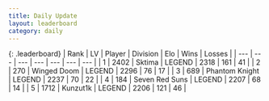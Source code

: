```yaml
---
title: Daily Update
layout: leaderboard
category: daily
---
```


{: .leaderboard}
| Rank | LV | Player | Division | Elo | Wins | Losses |
| --- | --- | --- | --- | --- | --- | --- |
| <span data-change="0">1</span> | 2402 | <span title="ID: 353063">Sktima</span> | LEGEND | <span data-change="16">2318</span> | <span data-change="3">161</span> | <span data-change="0">41</span> |
| <span data-change="1">2</span> | 270 | <span title="ID: 744396">Winged Doom</span> | LEGEND | <span data-change="47">2296</span> | <span data-change="8">76</span> | <span data-change="0">17</span> |
| <span data-change="1">3</span> | 689 | <span title="ID: 742939">Phantom Knight</span> | LEGEND | <span data-change="-8">2237</span> | <span data-change="3">70</span> | <span data-change="2">22</span> |
| <span data-change="1">4</span> | 184 | <span title="ID: 670324">Seven Red Suns</span> | LEGEND | <span data-change="0">2207</span> | <span data-change="0">68</span> | <span data-change="0">14</span> |
| <span data-change="1">5</span> | 1712 | <span title="ID: 392407">Kunzut1k</span> | LEGEND | <span data-change="0">2206</span> | <span data-change="0">121</span> | <span data-change="0">46</span> |